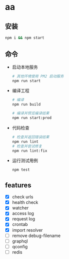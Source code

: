 # aa

## 安装
```sh
npm i && npm start
```

## 命令
- 启动本地服务
    ```sh
    # 其他环境使用 PM2 启动服务
    npm run start
    ```
- 编译工程
    ```sh
    # 编译
    npm run build

    # 编译并预览编译结果
    npm run start:prod
    ```
- 代码检查
    ```sh
    # 检查并返回错误结果
    npm run lint
    # 检查并尝试修复
    npm run lint:fix
    ```
- 运行测试用例
    ```sh
    npm test
    ```

## features
- [x] check urls
- [x] health check
- [x] watcher
- [x] access log
- [x] request log
- [x] crontab
- [x] import resolver
- [ ] remove debug-filename
- [ ] graphql
- [ ] qconfig
- [ ] redis
